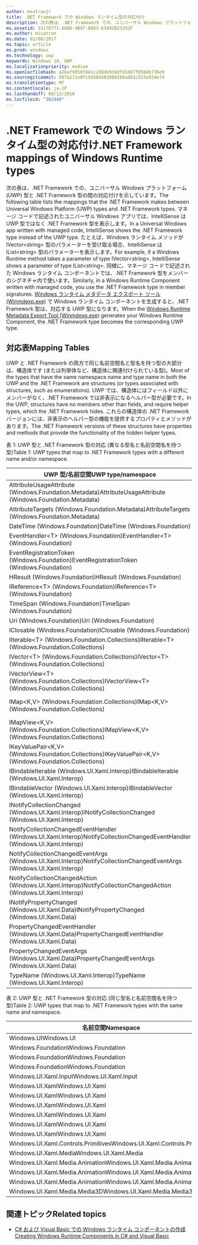 ```yaml
---
author: msatranjr
title: .NET Framework での Windows ランタイム型の対応付け
description: 次の表は、.NET Framework での、ユニバーサル Windows プラットフォーム (UWP) 型と .NET Framework 型の間の対応付けを示しています。
ms.assetid: 5317D771-808D-4B97-8063-63492B23292F
ms.author: misatran
ms.date: 02/08/2017
ms.topic: article
ms.prod: windows
ms.technology: uwp
keywords: Windows 10, UWP
ms.localizationpriority: medium
ms.openlocfilehash: a2baf9058f841c2d8de938df65d07f0584b736e9
ms.sourcegitcommit: 897a111e8fc5d38d483800288ad01c523e924ef4
ms.translationtype: MT
ms.contentlocale: ja-JP
ms.lasthandoff: 08/13/2018
ms.locfileid: "302446"
---
```

# <a name="net-framework-mappings-of-windows-runtime-types"></a><span data-ttu-id="30b50-104">.NET Framework での Windows ランタイム型の対応付け</span><span class="sxs-lookup"><span data-stu-id="30b50-104">.NET Framework mappings of Windows Runtime types</span></span>



<span data-ttu-id="30b50-105">次の表は、.NET Framework での、ユニバーサル Windows プラットフォーム (UWP) 型と .NET Framework 型の間の対応付けを示しています。</span><span class="sxs-lookup"><span data-stu-id="30b50-105">The following table lists the mappings that the .NET Framework makes between Universal Windows Platform (UWP) types and .NET Framework types.</span></span> <span data-ttu-id="30b50-106">マネージ コードで記述されたユニバーサル Windows アプリでは、IntelliSense は UWP 型ではなく .NET Framework 型を表示します。</span><span class="sxs-lookup"><span data-stu-id="30b50-106">In a Universal Windows app written with managed code, IntelliSense shows the .NET Framework type instead of the UWP type.</span></span> <span data-ttu-id="30b50-107">たとえば、Windows ランタイム メソッドが IVector&lt;string&gt; 型のパラメーターを受け取る場合、IntelliSense は IList&lt;string&gt; 型のパラメーターを表示します。</span><span class="sxs-lookup"><span data-stu-id="30b50-107">For example, if a Windows Runtime method takes a parameter of type IVector&lt;string&gt;, IntelliSense shows a parameter of type IList&lt;string&gt;.</span></span> <span data-ttu-id="30b50-108">同様に、マネージ コードで記述された Windows ランタイム コンポーネントでは、.NET Framework 型をメンバーのシグネチャ内で使います。</span><span class="sxs-lookup"><span data-stu-id="30b50-108">Similarly, in a Windows Runtime Component written with managed code, you use the .NET Framework type in member signatures.</span></span> <span data-ttu-id="30b50-109">[Windows ランタイム メタデータ エクスポート ツール (Winmdexp.exe)](https://msdn.microsoft.com/library/hh925576.aspx) で Windows ランタイム コンポーネントを生成すると、.NET Framework 型は、対応する UWP 型になります。</span><span class="sxs-lookup"><span data-stu-id="30b50-109">When the [Windows Runtime Metadata Export Tool (Winmdexp.exe)](https://msdn.microsoft.com/library/hh925576.aspx) generates your Windows Runtime Component, the .NET Framework type becomes the corresponding UWP type.</span></span>

## <a name="mapping-tables"></a><span data-ttu-id="30b50-110">対応表</span><span class="sxs-lookup"><span data-stu-id="30b50-110">Mapping Tables</span></span>


<span data-ttu-id="30b50-111">UWP と .NET Framework の両方で同じ名前空間名と型名を持つ型の大部分は、構造体です (または列挙体など、構造体に関連付けられている型)。</span><span class="sxs-lookup"><span data-stu-id="30b50-111">Most of the types that have the same namespace name and type name in both the UWP and the .NET Framework are structures (or types associated with structures, such as enumerations).</span></span> <span data-ttu-id="30b50-112">UWP では、構造体にはフィールド以外にメンバーがなく、.NET Framework では非表示になるヘルパー型が必要です。</span><span class="sxs-lookup"><span data-stu-id="30b50-112">In the UWP, structures have no members other than fields, and require helper types, which the .NET Framework hides.</span></span> <span data-ttu-id="30b50-113">これらの構造体の .NET Framework バージョンには、非表示のヘルパー型の機能を提供するプロパティとメソッドがあります。</span><span class="sxs-lookup"><span data-stu-id="30b50-113">The .NET Framework versions of these structures have properties and methods that provide the functionality of the hidden helper types.</span></span>

<span data-ttu-id="30b50-114">表 1: UWP 型と .NET Framework 型の対応 (異なる型名と名前空間名を持つ型)</span><span class="sxs-lookup"><span data-stu-id="30b50-114">Table 1: UWP types that map to .NET Framework types with a different name and/or namespace.</span></span>

| <span data-ttu-id="30b50-115">UWP 型/名前空間</span><span class="sxs-lookup"><span data-stu-id="30b50-115">UWP type/namespace</span></span>                                            | <span data-ttu-id="30b50-116">.NET Framework 型/名前空間</span><span class="sxs-lookup"><span data-stu-id="30b50-116">.NET Framework type/namespace</span></span>                                          | <span data-ttu-id="30b50-117">.NET Framework アセンブリ</span><span class="sxs-lookup"><span data-stu-id="30b50-117">.NET Framework assembly</span></span>                           |
|---------------------------------------------------------------|------------------------------------------------------------------------|---------------------------------------------------|
| <span data-ttu-id="30b50-118">AttributeUsageAttribute (Windows.Foundation.Metadata)</span><span class="sxs-lookup"><span data-stu-id="30b50-118">AttributeUsageAttribute (Windows.Foundation.Metadata)</span></span>         | <span data-ttu-id="30b50-119">AttributeUsageAttribute (System)</span><span class="sxs-lookup"><span data-stu-id="30b50-119">AttributeUsageAttribute (System)</span></span>                                       | <span data-ttu-id="30b50-120">System.Runtime.dll</span><span class="sxs-lookup"><span data-stu-id="30b50-120">System.Runtime.dll</span></span>                                |
| <span data-ttu-id="30b50-121">AttributeTargets (Windows.Foundation.Metadata)</span><span class="sxs-lookup"><span data-stu-id="30b50-121">AttributeTargets (Windows.Foundation.Metadata)</span></span>                | <span data-ttu-id="30b50-122">AttributeTargets (System)</span><span class="sxs-lookup"><span data-stu-id="30b50-122">AttributeTargets (System)</span></span>                                              | <span data-ttu-id="30b50-123">System.Runtime.dll</span><span class="sxs-lookup"><span data-stu-id="30b50-123">System.Runtime.dll</span></span>                                |
| <span data-ttu-id="30b50-124">DateTime (Windows.Foundation)</span><span class="sxs-lookup"><span data-stu-id="30b50-124">DateTime (Windows.Foundation)</span></span>                                 | <span data-ttu-id="30b50-125">DateTimeOffset (System)</span><span class="sxs-lookup"><span data-stu-id="30b50-125">DateTimeOffset (System)</span></span>                                                | <span data-ttu-id="30b50-126">System.Runtime.dll</span><span class="sxs-lookup"><span data-stu-id="30b50-126">System.Runtime.dll</span></span>                                |
| <span data-ttu-id="30b50-127">EventHandler&lt;T&gt; (Windows.Foundation)</span><span class="sxs-lookup"><span data-stu-id="30b50-127">EventHandler&lt;T&gt; (Windows.Foundation)</span></span>                    | <span data-ttu-id="30b50-128">EventHandler&lt;T&gt; (System)</span><span class="sxs-lookup"><span data-stu-id="30b50-128">EventHandler&lt;T&gt; (System)</span></span>                                         | <span data-ttu-id="30b50-129">System.Runtime.dll</span><span class="sxs-lookup"><span data-stu-id="30b50-129">System.Runtime.dll</span></span>                                |
| <span data-ttu-id="30b50-130">EventRegistrationToken (Windows.Foundation)</span><span class="sxs-lookup"><span data-stu-id="30b50-130">EventRegistrationToken (Windows.Foundation)</span></span>                   | <span data-ttu-id="30b50-131">EventRegistrationToken (System.Runtime.InteropServices.WindowsRuntime)</span><span class="sxs-lookup"><span data-stu-id="30b50-131">EventRegistrationToken (System.Runtime.InteropServices.WindowsRuntime)</span></span> | <span data-ttu-id="30b50-132">System.Runtime.InteropServices.WindowsRuntime.dll</span><span class="sxs-lookup"><span data-stu-id="30b50-132">System.Runtime.InteropServices.WindowsRuntime.dll</span></span> |
| <span data-ttu-id="30b50-133">HResult (Windows.Foundation)</span><span class="sxs-lookup"><span data-stu-id="30b50-133">HResult (Windows.Foundation)</span></span>                                  | <span data-ttu-id="30b50-134">Exception (System)</span><span class="sxs-lookup"><span data-stu-id="30b50-134">Exception (System)</span></span>                                                     | <span data-ttu-id="30b50-135">System.Runtime.dll</span><span class="sxs-lookup"><span data-stu-id="30b50-135">System.Runtime.dll</span></span>                                |
| <span data-ttu-id="30b50-136">IReference&lt;T&gt; (Windows.Foundation)</span><span class="sxs-lookup"><span data-stu-id="30b50-136">IReference&lt;T&gt; (Windows.Foundation)</span></span>                      | <span data-ttu-id="30b50-137">Nullable&lt;T&gt; (System)</span><span class="sxs-lookup"><span data-stu-id="30b50-137">Nullable&lt;T&gt; (System)</span></span>                                             | <span data-ttu-id="30b50-138">System.Runtime.dll</span><span class="sxs-lookup"><span data-stu-id="30b50-138">System.Runtime.dll</span></span>                                |
| <span data-ttu-id="30b50-139">TimeSpan (Windows.Foundation)</span><span class="sxs-lookup"><span data-stu-id="30b50-139">TimeSpan (Windows.Foundation)</span></span>                                 | <span data-ttu-id="30b50-140">TimeSpan (System)</span><span class="sxs-lookup"><span data-stu-id="30b50-140">TimeSpan (System)</span></span>                                                      | <span data-ttu-id="30b50-141">System.Runtime.dll</span><span class="sxs-lookup"><span data-stu-id="30b50-141">System.Runtime.dll</span></span>                                |
| <span data-ttu-id="30b50-142">Uri (Windows.Foundation)</span><span class="sxs-lookup"><span data-stu-id="30b50-142">Uri (Windows.Foundation)</span></span>                                      | <span data-ttu-id="30b50-143">Uri (System)</span><span class="sxs-lookup"><span data-stu-id="30b50-143">Uri (System)</span></span>                                                           | <span data-ttu-id="30b50-144">System.Runtime.dll</span><span class="sxs-lookup"><span data-stu-id="30b50-144">System.Runtime.dll</span></span>                                |
| <span data-ttu-id="30b50-145">IClosable (Windows.Foundation)</span><span class="sxs-lookup"><span data-stu-id="30b50-145">IClosable (Windows.Foundation)</span></span>                                | <span data-ttu-id="30b50-146">IDisposable (System)</span><span class="sxs-lookup"><span data-stu-id="30b50-146">IDisposable (System)</span></span>                                                   | <span data-ttu-id="30b50-147">System.Runtime.dll</span><span class="sxs-lookup"><span data-stu-id="30b50-147">System.Runtime.dll</span></span>                                |
| <span data-ttu-id="30b50-148">IIterable&lt;T&gt; (Windows.Foundation.Collections)</span><span class="sxs-lookup"><span data-stu-id="30b50-148">IIterable&lt;T&gt; (Windows.Foundation.Collections)</span></span>           | <span data-ttu-id="30b50-149">IEnumerable&lt;T&gt; (System.Collections.Generic)</span><span class="sxs-lookup"><span data-stu-id="30b50-149">IEnumerable&lt;T&gt; (System.Collections.Generic)</span></span>                      | <span data-ttu-id="30b50-150">System.Runtime.dll</span><span class="sxs-lookup"><span data-stu-id="30b50-150">System.Runtime.dll</span></span>                                |
| <span data-ttu-id="30b50-151">IVector&lt;T&gt; (Windows.Foundation.Collections)</span><span class="sxs-lookup"><span data-stu-id="30b50-151">IVector&lt;T&gt; (Windows.Foundation.Collections)</span></span>             | <span data-ttu-id="30b50-152">IList&lt;T&gt; (System.Collections.Generic)</span><span class="sxs-lookup"><span data-stu-id="30b50-152">IList&lt;T&gt; (System.Collections.Generic)</span></span>                            | <span data-ttu-id="30b50-153">System.Runtime.dll</span><span class="sxs-lookup"><span data-stu-id="30b50-153">System.Runtime.dll</span></span>                                |
| <span data-ttu-id="30b50-154">IVectorView&lt;T&gt; (Windows.Foundation.Collections)</span><span class="sxs-lookup"><span data-stu-id="30b50-154">IVectorView&lt;T&gt; (Windows.Foundation.Collections)</span></span>         | <span data-ttu-id="30b50-155">IReadOnlyList&lt;T&gt; (System.Collections.Generic)</span><span class="sxs-lookup"><span data-stu-id="30b50-155">IReadOnlyList&lt;T&gt; (System.Collections.Generic)</span></span>                    | <span data-ttu-id="30b50-156">System.Runtime.dll</span><span class="sxs-lookup"><span data-stu-id="30b50-156">System.Runtime.dll</span></span>                                |
| <span data-ttu-id="30b50-157">IMap&lt;K,V&gt; (Windows.Foundation.Collections)</span><span class="sxs-lookup"><span data-stu-id="30b50-157">IMap&lt;K,V&gt; (Windows.Foundation.Collections)</span></span>              | <span data-ttu-id="30b50-158">IDictionary&lt;TKey,TValue&gt; (System.Collections.Generic)</span><span class="sxs-lookup"><span data-stu-id="30b50-158">IDictionary&lt;TKey,TValue&gt; (System.Collections.Generic)</span></span>            | <span data-ttu-id="30b50-159">System.Runtime.dll</span><span class="sxs-lookup"><span data-stu-id="30b50-159">System.Runtime.dll</span></span>                                |
| <span data-ttu-id="30b50-160">IMapView&lt;K,V&gt; (Windows.Foundation.Collections)</span><span class="sxs-lookup"><span data-stu-id="30b50-160">IMapView&lt;K,V&gt; (Windows.Foundation.Collections)</span></span>          | <span data-ttu-id="30b50-161">IReadOnlyDictionary&lt;TKey,TValue&gt; (System.Collections.Generic)</span><span class="sxs-lookup"><span data-stu-id="30b50-161">IReadOnlyDictionary&lt;TKey,TValue&gt; (System.Collections.Generic)</span></span>    | <span data-ttu-id="30b50-162">System.Runtime.dll</span><span class="sxs-lookup"><span data-stu-id="30b50-162">System.Runtime.dll</span></span>                                |
| <span data-ttu-id="30b50-163">IKeyValuePair&lt;K,V&gt; (Windows.Foundation.Collections)</span><span class="sxs-lookup"><span data-stu-id="30b50-163">IKeyValuePair&lt;K,V&gt; (Windows.Foundation.Collections)</span></span>     | <span data-ttu-id="30b50-164">KeyValuePair&lt;TKey,TValue&gt; (System.Collections.Generic)</span><span class="sxs-lookup"><span data-stu-id="30b50-164">KeyValuePair&lt;TKey,TValue&gt; (System.Collections.Generic)</span></span>           | <span data-ttu-id="30b50-165">System.Runtime.dll</span><span class="sxs-lookup"><span data-stu-id="30b50-165">System.Runtime.dll</span></span>                                |
| <span data-ttu-id="30b50-166">IBindableIterable (Windows.UI.Xaml.Interop)</span><span class="sxs-lookup"><span data-stu-id="30b50-166">IBindableIterable (Windows.UI.Xaml.Interop)</span></span>                   | <span data-ttu-id="30b50-167">IEnumerable (System.Collections)</span><span class="sxs-lookup"><span data-stu-id="30b50-167">IEnumerable (System.Collections)</span></span>                                       | <span data-ttu-id="30b50-168">System.Runtime.dll</span><span class="sxs-lookup"><span data-stu-id="30b50-168">System.Runtime.dll</span></span>                                |
| <span data-ttu-id="30b50-169">IBindableVector (Windows.UI.Xaml.Interop)</span><span class="sxs-lookup"><span data-stu-id="30b50-169">IBindableVector (Windows.UI.Xaml.Interop)</span></span>                     | <span data-ttu-id="30b50-170">IList (System.Collections)</span><span class="sxs-lookup"><span data-stu-id="30b50-170">IList (System.Collections)</span></span>                                             | <span data-ttu-id="30b50-171">System.Runtime.dll</span><span class="sxs-lookup"><span data-stu-id="30b50-171">System.Runtime.dll</span></span>                                |
| <span data-ttu-id="30b50-172">INotifyCollectionChanged (Windows.UI.Xaml.Interop)</span><span class="sxs-lookup"><span data-stu-id="30b50-172">INotifyCollectionChanged (Windows.UI.Xaml.Interop)</span></span>            | <span data-ttu-id="30b50-173">INotifyCollectionChanged (System.Collections.Specialized)</span><span class="sxs-lookup"><span data-stu-id="30b50-173">INotifyCollectionChanged (System.Collections.Specialized)</span></span>              | <span data-ttu-id="30b50-174">System.ObjectModel.dll</span><span class="sxs-lookup"><span data-stu-id="30b50-174">System.ObjectModel.dll</span></span>                            |
| <span data-ttu-id="30b50-175">NotifyCollectionChangedEventHandler (Windows.UI.Xaml.Interop)</span><span class="sxs-lookup"><span data-stu-id="30b50-175">NotifyCollectionChangedEventHandler (Windows.UI.Xaml.Interop)</span></span> | <span data-ttu-id="30b50-176">NotifyCollectionChangedEventHandler (System.Collections.Specialized)</span><span class="sxs-lookup"><span data-stu-id="30b50-176">NotifyCollectionChangedEventHandler (System.Collections.Specialized)</span></span>   | <span data-ttu-id="30b50-177">System.ObjectModel.dll</span><span class="sxs-lookup"><span data-stu-id="30b50-177">System.ObjectModel.dll</span></span>                            |
| <span data-ttu-id="30b50-178">NotifyCollectionChangedEventArgs (Windows.UI.Xaml.Interop)</span><span class="sxs-lookup"><span data-stu-id="30b50-178">NotifyCollectionChangedEventArgs (Windows.UI.Xaml.Interop)</span></span>    | <span data-ttu-id="30b50-179">NotifyCollectionChangedEventArgs (System.Collections.Specialized)</span><span class="sxs-lookup"><span data-stu-id="30b50-179">NotifyCollectionChangedEventArgs (System.Collections.Specialized)</span></span>      | <span data-ttu-id="30b50-180">System.ObjectModel.dll</span><span class="sxs-lookup"><span data-stu-id="30b50-180">System.ObjectModel.dll</span></span>                            |
| <span data-ttu-id="30b50-181">NotifyCollectionChangedAction (Windows.UI.Xaml.Interop)</span><span class="sxs-lookup"><span data-stu-id="30b50-181">NotifyCollectionChangedAction (Windows.UI.Xaml.Interop)</span></span>       | <span data-ttu-id="30b50-182">NotifyCollectionChangedAction (System.Collections.Specialized)</span><span class="sxs-lookup"><span data-stu-id="30b50-182">NotifyCollectionChangedAction (System.Collections.Specialized)</span></span>         | <span data-ttu-id="30b50-183">System.ObjectModel.dll</span><span class="sxs-lookup"><span data-stu-id="30b50-183">System.ObjectModel.dll</span></span>                            |
| <span data-ttu-id="30b50-184">INotifyPropertyChanged (Windows.UI.Xaml.Data)</span><span class="sxs-lookup"><span data-stu-id="30b50-184">INotifyPropertyChanged (Windows.UI.Xaml.Data)</span></span>                 | <span data-ttu-id="30b50-185">INotifyPropertyChanged (System.ComponentModel)</span><span class="sxs-lookup"><span data-stu-id="30b50-185">INotifyPropertyChanged (System.ComponentModel)</span></span>                         | <span data-ttu-id="30b50-186">System.ObjectModel.dll</span><span class="sxs-lookup"><span data-stu-id="30b50-186">System.ObjectModel.dll</span></span>                            |
| <span data-ttu-id="30b50-187">PropertyChangedEventHandler (Windows.UI.Xaml.Data)</span><span class="sxs-lookup"><span data-stu-id="30b50-187">PropertyChangedEventHandler (Windows.UI.Xaml.Data)</span></span>            | <span data-ttu-id="30b50-188">PropertyChangedEventHandler (System.ComponentModel)</span><span class="sxs-lookup"><span data-stu-id="30b50-188">PropertyChangedEventHandler (System.ComponentModel)</span></span>                    | <span data-ttu-id="30b50-189">System.ObjectModel.dll</span><span class="sxs-lookup"><span data-stu-id="30b50-189">System.ObjectModel.dll</span></span>                            |
| <span data-ttu-id="30b50-190">PropertyChangedEventArgs (Windows.UI.Xaml.Data)</span><span class="sxs-lookup"><span data-stu-id="30b50-190">PropertyChangedEventArgs (Windows.UI.Xaml.Data)</span></span>               | <span data-ttu-id="30b50-191">PropertyChangedEventArgs (System.ComponentModel)</span><span class="sxs-lookup"><span data-stu-id="30b50-191">PropertyChangedEventArgs (System.ComponentModel)</span></span>                       | <span data-ttu-id="30b50-192">System.ObjectModel.dll</span><span class="sxs-lookup"><span data-stu-id="30b50-192">System.ObjectModel.dll</span></span>                            |
| <span data-ttu-id="30b50-193">TypeName (Windows.UI.Xaml.Interop)</span><span class="sxs-lookup"><span data-stu-id="30b50-193">TypeName (Windows.UI.Xaml.Interop)</span></span>                            | <span data-ttu-id="30b50-194">Type (System)</span><span class="sxs-lookup"><span data-stu-id="30b50-194">Type (System)</span></span>                                                          | <span data-ttu-id="30b50-195">System.Runtime.dll</span><span class="sxs-lookup"><span data-stu-id="30b50-195">System.Runtime.dll</span></span>                                |

 

<span data-ttu-id="30b50-196">表 2: UWP 型と .NET Framework 型の対応 (同じ型名と名前空間名を持つ型)</span><span class="sxs-lookup"><span data-stu-id="30b50-196">Table 2: UWP types that map to .NET Framework types with the same name and namespace.</span></span>

| <span data-ttu-id="30b50-197">名前空間</span><span class="sxs-lookup"><span data-stu-id="30b50-197">Namespace</span></span>                           | <span data-ttu-id="30b50-198">型</span><span class="sxs-lookup"><span data-stu-id="30b50-198">Type</span></span>               | <span data-ttu-id="30b50-199">.NET Framework アセンブリ</span><span class="sxs-lookup"><span data-stu-id="30b50-199">.NET Framework assembly</span></span>                   |
|-------------------------------------|--------------------|-------------------------------------------|
| <span data-ttu-id="30b50-200">Windows.UI</span><span class="sxs-lookup"><span data-stu-id="30b50-200">Windows.UI</span></span>                          | <span data-ttu-id="30b50-201">Color</span><span class="sxs-lookup"><span data-stu-id="30b50-201">Color</span></span>              | <span data-ttu-id="30b50-202">System.Runtime.WindowsRuntime.dll</span><span class="sxs-lookup"><span data-stu-id="30b50-202">System.Runtime.WindowsRuntime.dll</span></span>         |
| <span data-ttu-id="30b50-203">Windows.Foundation</span><span class="sxs-lookup"><span data-stu-id="30b50-203">Windows.Foundation</span></span>                  | <span data-ttu-id="30b50-204">Point</span><span class="sxs-lookup"><span data-stu-id="30b50-204">Point</span></span>              | <span data-ttu-id="30b50-205">System.Runtime.WindowsRuntime.dll</span><span class="sxs-lookup"><span data-stu-id="30b50-205">System.Runtime.WindowsRuntime.dll</span></span>         |
| <span data-ttu-id="30b50-206">Windows.Foundation</span><span class="sxs-lookup"><span data-stu-id="30b50-206">Windows.Foundation</span></span>                  | <span data-ttu-id="30b50-207">Rect</span><span class="sxs-lookup"><span data-stu-id="30b50-207">Rect</span></span>               | <span data-ttu-id="30b50-208">System.Runtime.WindowsRuntime.dll</span><span class="sxs-lookup"><span data-stu-id="30b50-208">System.Runtime.WindowsRuntime.dll</span></span>         |
| <span data-ttu-id="30b50-209">Windows.Foundation</span><span class="sxs-lookup"><span data-stu-id="30b50-209">Windows.Foundation</span></span>                  | <span data-ttu-id="30b50-210">Size</span><span class="sxs-lookup"><span data-stu-id="30b50-210">Size</span></span>               | <span data-ttu-id="30b50-211">System.Runtime.WindowsRuntime.dll</span><span class="sxs-lookup"><span data-stu-id="30b50-211">System.Runtime.WindowsRuntime.dll</span></span>         |
| <span data-ttu-id="30b50-212">Windows.UI.Xaml.Input</span><span class="sxs-lookup"><span data-stu-id="30b50-212">Windows.UI.Xaml.Input</span></span>               | <span data-ttu-id="30b50-213">ICommand</span><span class="sxs-lookup"><span data-stu-id="30b50-213">ICommand</span></span>           | <span data-ttu-id="30b50-214">System.ObjectModel.dll</span><span class="sxs-lookup"><span data-stu-id="30b50-214">System.ObjectModel.dll</span></span>                    |
| <span data-ttu-id="30b50-215">Windows.UI.Xaml</span><span class="sxs-lookup"><span data-stu-id="30b50-215">Windows.UI.Xaml</span></span>                     | <span data-ttu-id="30b50-216">CornerRadius</span><span class="sxs-lookup"><span data-stu-id="30b50-216">CornerRadius</span></span>       | <span data-ttu-id="30b50-217">System.Runtime.WindowsRuntime.UI.Xaml.dll</span><span class="sxs-lookup"><span data-stu-id="30b50-217">System.Runtime.WindowsRuntime.UI.Xaml.dll</span></span> |
| <span data-ttu-id="30b50-218">Windows.UI.Xaml</span><span class="sxs-lookup"><span data-stu-id="30b50-218">Windows.UI.Xaml</span></span>                     | <span data-ttu-id="30b50-219">Duration</span><span class="sxs-lookup"><span data-stu-id="30b50-219">Duration</span></span>           | <span data-ttu-id="30b50-220">System.Runtime.WindowsRuntime.UI.Xaml.dll</span><span class="sxs-lookup"><span data-stu-id="30b50-220">System.Runtime.WindowsRuntime.UI.Xaml.dll</span></span> |
| <span data-ttu-id="30b50-221">Windows.UI.Xaml</span><span class="sxs-lookup"><span data-stu-id="30b50-221">Windows.UI.Xaml</span></span>                     | <span data-ttu-id="30b50-222">DurationType</span><span class="sxs-lookup"><span data-stu-id="30b50-222">DurationType</span></span>       | <span data-ttu-id="30b50-223">System.Runtime.WindowsRuntime.UI.Xaml.dll</span><span class="sxs-lookup"><span data-stu-id="30b50-223">System.Runtime.WindowsRuntime.UI.Xaml.dll</span></span> |
| <span data-ttu-id="30b50-224">Windows.UI.Xaml</span><span class="sxs-lookup"><span data-stu-id="30b50-224">Windows.UI.Xaml</span></span>                     | <span data-ttu-id="30b50-225">GridLength</span><span class="sxs-lookup"><span data-stu-id="30b50-225">GridLength</span></span>         | <span data-ttu-id="30b50-226">System.Runtime.WindowsRuntime.UI.Xaml.dll</span><span class="sxs-lookup"><span data-stu-id="30b50-226">System.Runtime.WindowsRuntime.UI.Xaml.dll</span></span> |
| <span data-ttu-id="30b50-227">Windows.UI.Xaml</span><span class="sxs-lookup"><span data-stu-id="30b50-227">Windows.UI.Xaml</span></span>                     | <span data-ttu-id="30b50-228">GridUnitType</span><span class="sxs-lookup"><span data-stu-id="30b50-228">GridUnitType</span></span>       | <span data-ttu-id="30b50-229">System.Runtime.WindowsRuntime.UI.Xaml.dll</span><span class="sxs-lookup"><span data-stu-id="30b50-229">System.Runtime.WindowsRuntime.UI.Xaml.dll</span></span> |
| <span data-ttu-id="30b50-230">Windows.UI.Xaml</span><span class="sxs-lookup"><span data-stu-id="30b50-230">Windows.UI.Xaml</span></span>                     | <span data-ttu-id="30b50-231">Thickness</span><span class="sxs-lookup"><span data-stu-id="30b50-231">Thickness</span></span>          | <span data-ttu-id="30b50-232">System.Runtime.WindowsRuntime.UI.Xaml.dll</span><span class="sxs-lookup"><span data-stu-id="30b50-232">System.Runtime.WindowsRuntime.UI.Xaml.dll</span></span> |
| <span data-ttu-id="30b50-233">Windows.UI.Xaml.Controls.Primitives</span><span class="sxs-lookup"><span data-stu-id="30b50-233">Windows.UI.Xaml.Controls.Primitives</span></span> | <span data-ttu-id="30b50-234">GeneratorPosition</span><span class="sxs-lookup"><span data-stu-id="30b50-234">GeneratorPosition</span></span>  | <span data-ttu-id="30b50-235">System.Runtime.WindowsRuntime.UI.Xaml.dll</span><span class="sxs-lookup"><span data-stu-id="30b50-235">System.Runtime.WindowsRuntime.UI.Xaml.dll</span></span> |
| <span data-ttu-id="30b50-236">Windows.UI.Xaml.Media</span><span class="sxs-lookup"><span data-stu-id="30b50-236">Windows.UI.Xaml.Media</span></span>               | <span data-ttu-id="30b50-237">Matrix</span><span class="sxs-lookup"><span data-stu-id="30b50-237">Matrix</span></span>             | <span data-ttu-id="30b50-238">System.Runtime.WindowsRuntime.UI.Xaml.dll</span><span class="sxs-lookup"><span data-stu-id="30b50-238">System.Runtime.WindowsRuntime.UI.Xaml.dll</span></span> |
| <span data-ttu-id="30b50-239">Windows.UI.Xaml.Media.Animation</span><span class="sxs-lookup"><span data-stu-id="30b50-239">Windows.UI.Xaml.Media.Animation</span></span>     | <span data-ttu-id="30b50-240">KeyTime</span><span class="sxs-lookup"><span data-stu-id="30b50-240">KeyTime</span></span>            | <span data-ttu-id="30b50-241">System.Runtime.WindowsRuntime.UI.Xaml.dll</span><span class="sxs-lookup"><span data-stu-id="30b50-241">System.Runtime.WindowsRuntime.UI.Xaml.dll</span></span> |
| <span data-ttu-id="30b50-242">Windows.UI.Xaml.Media.Animation</span><span class="sxs-lookup"><span data-stu-id="30b50-242">Windows.UI.Xaml.Media.Animation</span></span>     | <span data-ttu-id="30b50-243">RepeatBehavior</span><span class="sxs-lookup"><span data-stu-id="30b50-243">RepeatBehavior</span></span>     | <span data-ttu-id="30b50-244">System.Runtime.WindowsRuntime.UI.Xaml.dll</span><span class="sxs-lookup"><span data-stu-id="30b50-244">System.Runtime.WindowsRuntime.UI.Xaml.dll</span></span> |
| <span data-ttu-id="30b50-245">Windows.UI.Xaml.Media.Animation</span><span class="sxs-lookup"><span data-stu-id="30b50-245">Windows.UI.Xaml.Media.Animation</span></span>     | <span data-ttu-id="30b50-246">RepeatBehaviorType</span><span class="sxs-lookup"><span data-stu-id="30b50-246">RepeatBehaviorType</span></span> | <span data-ttu-id="30b50-247">System.Runtime.WindowsRuntime.UI.Xaml.dll</span><span class="sxs-lookup"><span data-stu-id="30b50-247">System.Runtime.WindowsRuntime.UI.Xaml.dll</span></span> |
| <span data-ttu-id="30b50-248">Windows.UI.Xaml.Media.Media3D</span><span class="sxs-lookup"><span data-stu-id="30b50-248">Windows.UI.Xaml.Media.Media3D</span></span>       | <span data-ttu-id="30b50-249">Matrix3D</span><span class="sxs-lookup"><span data-stu-id="30b50-249">Matrix3D</span></span>           | <span data-ttu-id="30b50-250">System.Runtime.WindowsRuntime.UI.Xaml.dll</span><span class="sxs-lookup"><span data-stu-id="30b50-250">System.Runtime.WindowsRuntime.UI.Xaml.dll</span></span> |

 

## <a name="related-topics"></a><span data-ttu-id="30b50-251">関連トピック</span><span class="sxs-lookup"><span data-stu-id="30b50-251">Related topics</span></span>

* [<span data-ttu-id="30b50-252">C# および Visual Basic での Windows ランタイム コンポーネントの作成</span><span class="sxs-lookup"><span data-stu-id="30b50-252">Creating Windows Runtime Components in C# and Visual Basic</span></span>](creating-windows-runtime-components-in-csharp-and-visual-basic.md)
